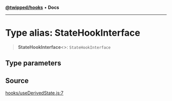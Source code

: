 [**@twipped/hooks**](../../README.md) • **Docs**

***

# Type alias: StateHookInterface

> **StateHookInterface**\<\>: `StateHookInterface`

## Type parameters

## Source

[hooks/useDerivedState.js:7](https://github.com/Twipped/hooks/blob/main/hooks/useDerivedState.js#L7)
